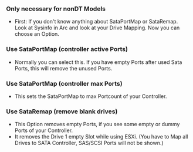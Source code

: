### Only necessary for nonDT Models

* First: If you don't know anything about SataPortMap or SataRemap. Look at Sysinfo in Arc and look at your Drive Mapping. Now you can choose an Option.

### Use SataPortMap (controller active Ports)

* Normally you can select this. If you have empty Ports after used Sata Ports, this will remove the unused Ports.

### Use SataPortMap (controller max Ports)

* This sets the SataPortMap to max Portcount of your Controller.

### Use SataRemap (remove blank drives)

* This Option removes empty Ports, if you see some empty or dummy Ports of your Controller.
* It removes the Drive 1 empty Slot while using ESXi. (You have to Map all Drives to SATA Controller, SAS/SCSI Ports will not be shown.)